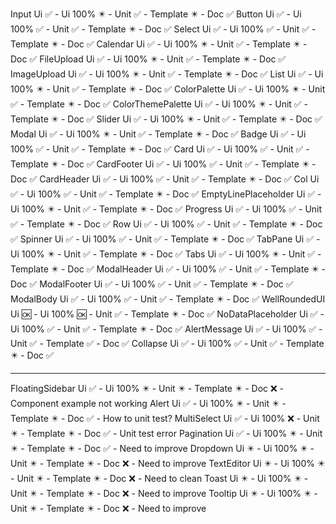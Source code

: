Input		                 Ui ✅ - Ui 100% ✴️ - Unit ✅ - Template ✴️ - Doc ✅
Button		                 Ui ✅ - Ui 100% ✅ - Unit ✅ - Template ✴️ - Doc ✅
Select		                 Ui ✅ - Ui 100% ✅ - Unit ✅ - Template ✴️ - Doc ✅
Calendar		             Ui ✅ - Ui 100% ✴️ - Unit ✅ - Template ✴️ - Doc ✅
FileUpload		             Ui ✅ - Ui 100% ✴️ - Unit ✅ - Template ✴️ - Doc ✅
ImageUpload		             Ui ✅ - Ui 100% ✴️ - Unit ✅ - Template ✴️ - Doc ✅
List			             Ui ✅ - Ui 100% ✴️ - Unit ✅ - Template ✴️ - Doc ✅
ColorPalette		         Ui ✅ - Ui 100% ✴️ - Unit ✅ - Template ✴️ - Doc ✅
ColorThemePalette	         Ui ✅ - Ui 100% ✴️ - Unit ✅ - Template ✴️ - Doc ✅
Slider		                 Ui ✅ - Ui 100% ✴️ - Unit ✅ - Template ✴️ - Doc ✅
Modal		                 Ui ✅ - Ui 100% ✴️ - Unit ✅ - Template ✴️ - Doc ✅
Badge		                 Ui ✅ - Ui 100% ✅ - Unit ✅ - Template ✴️ - Doc ✅
Card			             Ui ✅ - Ui 100% ✅ - Unit ✅ - Template ✴️ - Doc ✅
CardFooter		             Ui ✅ - Ui 100% ✅ - Unit ✅ - Template ✴️ - Doc ✅
CardHeader		             Ui ✅ - Ui 100% ✅ - Unit ✅ - Template ✴️ - Doc ✅
Col			                 Ui ✅ - Ui 100% ✅ - Unit ✅ - Template ✴️ - Doc ✅
EmptyLinePlaceholder	     Ui ✅ - Ui 100% ✴️ - Unit ✅ - Template ✴️ - Doc ✅
Progress		             Ui ✅ - Ui 100% ✅ - Unit ✅ - Template ✴️ - Doc ✅
Row			                 Ui ✅ - Ui 100% ✅ - Unit ✅ - Template ✴️ - Doc ✅
Spinner		                 Ui ✅ - Ui 100% ✅ - Unit ✅ - Template ✴️ - Doc ✅
TabPane		                 Ui ✅ - Ui 100% ✴️ - Unit ✅ - Template ✴️ - Doc ✅
Tabs			             Ui ✅ - Ui 100% ✴️ - Unit ✅ - Template ✴️ - Doc ✅
ModalHeader		             Ui ✅ - Ui 100% ✅ - Unit ✅ - Template ✴️ - Doc ✅
ModalFooter		             Ui ✅ - Ui 100% ✅ - Unit ✅ - Template ✴️ - Doc ✅
ModalBody		             Ui ✅ - Ui 100% ✅ - Unit ✅ - Template ✴️ - Doc ✅
WellRoundedUI	             Ui 🆗 - Ui 100% 🆗 - Unit ✅ - Template ✴️ - Doc ✅
NoDataPlaceholder	         Ui ✅ - Ui 100% ✅ - Unit ✅ - Template ✴️ - Doc ✅
AlertMessage                 Ui ✅ - Ui 100% ✅ - Unit ✅ - Template ✅ - Doc ✅
Collapse		             Ui ✅ - Ui 100% ✅ - Unit ✅ - Template ✴️ - Doc ✅

----

FloatingSidebar	             Ui ✅ - Ui 100% ✴️ - Unit ✴️ - Template ✴️ - Doc ❌ - Component example not working
Alert		                 Ui ✅ - Ui 100% ✴️ - Unit ✴️ - Template ✴️ - Doc ✅ - How to unit test?
MultiSelect		             Ui ✅ - Ui 100% ❌ - Unit ✴️ - Template ✴️ - Doc ✅ - Unit test error
Pagination		             Ui ✅ - Ui 100% ✴️ - Unit ✴️ - Template ✴️ - Doc ✅ - Need to improve
Dropdown		             Ui ✴️ - Ui 100% ✴️ - Unit ✴️ - Template ✴️ - Doc ❌ - Need to improve
TextEditor		             Ui ✴️ - Ui 100% ✴️ - Unit ✴️ - Template ✴️ - Doc ❌ - Need to clean
Toast			             Ui ✴️ - Ui 100% ✴️ - Unit ✴️ - Template ✴️ - Doc ❌ - Need to improve
Tooltip		                 Ui ✴️ - Ui 100% ✴️ - Unit ✴️ - Template ✴️ - Doc ❌ - Need to improve
